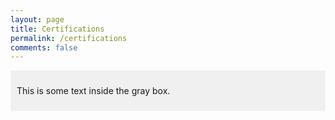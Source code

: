 ```yaml
---
layout: page
title: Certifications
permalink: /certifications
comments: false
---
```


<div style="background-color: #f0f0f0; padding: 10px;">
    <p>This is some text inside the gray box.</p>
</div>
